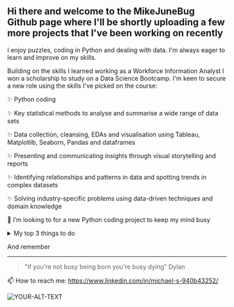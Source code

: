 

## Hi there and welcome to the MikeJuneBug Github page where I'll be shortly uploading a few more projects that I've been working on recently ##

I enjoy puzzles, coding in Python and dealing with data. I'm always eager to learn and improve on my skills.

Building on the skills I learned working as a Workforce Information Analyst I won a scholarship to study on a Data Science Bootcamp. I'm keen to secure a new role using the skills I've picked on the course:

  ✨ Python coding
  
  ✨ Key statistical methods to analyse and summarise a wide range of data sets
  
  ✨ Data collection, cleansing, EDAs and visualisation using Tableau, Matplotlib, Seaborn, Pandas and dataframes
  
  ✨ Presenting and communicating insights through visual storytelling and reports
  
  ✨ Identifying relationships and patterns in data and spotting trends in complex datasets
  
  ✨ Solving industry-specific problems using data-driven techniques and domain knowledge

👯 I’m looking to for a new Python coding project to keep my mind busy



<details>
<summary>My top 3 things to do</summary>

| Rank | Languages |
|-----:|-----------|
|     1| :books: Learning stuff and doing puzzles
|     2| :swimmer: Coding is a new skill for me so Python. There's nothing I can't do with Python one of its libraries.    |
|     3| :ticket: Going to gigs      |
  
</details>

And remember

---
> "If you're not busy being born you're busy dying" Dylan




📫 How to reach me: https://www.linkedin.com/in/michael-s-940b43252/

<picture>
 <source media="(prefers-color-scheme: dark)" srcset="https://media.tacdn.com/media/attractions-splice-spp-674x446/0b/df/d4/33.jpg">
 <source media="(prefers-color-scheme: light)" srcset="https://media.tacdn.com/media/attractions-splice-spp-674x446/0b/df/d4/33.jpg">
 <img alt="YOUR-ALT-TEXT" src="https://media.tacdn.com/media/attractions-splice-spp-674x446/0b/df/d4/33.jpg">
</picture>
